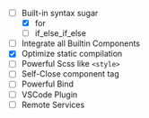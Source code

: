 - [ ] Built-in syntax sugar
  - [x] for
  - [ ] if_else_if_else
- [ ] Integrate all Builtin Components
- [x] Optimize static compilation
- [ ] Powerful Scss like `<style>`
- [ ] Self-Close component tag
- [ ] Powerful Bind
- [ ] VSCode Plugin
- [ ] Remote Services